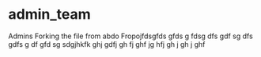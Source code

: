 # admin_team
Admins
Forking the file from abdo
Fropojfdsgfds
gfds
g
fdsg
dfs
gdf
sg
dfs
gdfs
g
df
gfd
sg
sdgjhkfk
ghj
gdfj
gh
fj
ghf
jg
hfj
gh
j
gh
j
ghf
